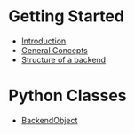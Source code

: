 # Getting Started #

- [Introduction](index.html)
- [General Concepts](concepts.html)
- [Structure of a backend](structure.html)

# Python Classes #

- [BackendObject](backendobject.html)